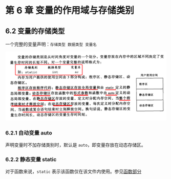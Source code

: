 # 第 6 章 变量的作用域与存储类别

## 6.2 变量的存储类型

一个完整的变量声明：`存储类型 数据类型 变量名`

![6.2](6.2.png)

### 6.2.1 自动变量 auto

声明变量时不加存储类别时，默认是 `auto`，即变量存放在动态存储区。

### 6.2.2 静态变量 static

对于函数来说，`static` 表示该函数仅在该文件内使用。参见[函数部分](../chapter-6-variable/README.md)
